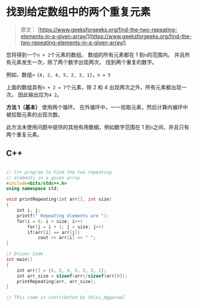 # 找到给定数组中的两个重复元素

> 原文： [https://www.geeksforgeeks.org/find-the-two-repeating-elements-in-a-given-array/](https://www.geeksforgeeks.org/find-the-two-repeating-elements-in-a-given-array/)

您将得到一个`n + 2`个元素的数组。 数组的所有元素都在 1 到`n`的范围内。 并且所有元素发生一次，除了两个数字出现两次。 找到两个重复的数字。

例如，数组= `{4, 2, 4, 5, 2, 3, 1}`，`n = 5`

上面的数组具有`n + 2 = 7`个元素，除 2 和 4 出现两次之外，所有元素都出现一次。 因此输出应为`4 2`。



**方法 1（基本）**
使用两个循环。 在外循环中，一一拾取元素，然后计算内循环中被拾取元素的出现次数。

此方法未使用问题中提供的其他有用数据，例如数字范围在 1 到`n`之间，并且只有两个重复元素。

## C++ 

```cpp

// C++ program to Find the two repeating  
// elements in a given array 
#include<bits/stdc++.h> 
using namespace std; 

void printRepeating(int arr[], int size) 
{ 
    int i, j; 
    printf(" Repeating elements are "); 
    for(i = 0; i < size; i++) 
        for(j = i + 1; j < size; j++) 
        if(arr[i] == arr[j]) 
            cout << arr[i] << " "; 
}  

// Driver Code 
int main() 
{ 
    int arr[] = {4, 2, 4, 5, 2, 3, 1}; 
    int arr_size = sizeof(arr)/sizeof(arr[0]);  
    printRepeating(arr, arr_size); 
} 

// This code is contributed by Shivi_Aggarwal 

```
